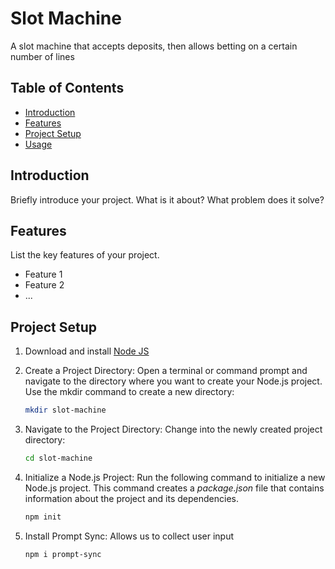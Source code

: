 # Slot Machine

A slot machine that accepts deposits, then allows betting on a certain number of lines

## Table of Contents

- [Introduction](#introduction)
- [Features](#features)
- [Project Setup](#ProjectSetup)
- [Usage](#usage)

## Introduction

Briefly introduce your project. What is it about? What problem does it solve?

## Features

List the key features of your project.

- Feature 1
- Feature 2
- ...

## Project Setup

1. Download and install [Node JS](https://nodejs.org/en/download/)
2. Create a Project Directory:
Open a terminal or command prompt and navigate to the directory where you want to create your Node.js project. Use the mkdir command to create a new directory:
    ```bash
    mkdir slot-machine
    ```
3. Navigate to the Project Directory:
Change into the newly created project directory:
    ```bash
    cd slot-machine
    ```
4. Initialize a Node.js Project:
Run the following command to initialize a new Node.js project. This command creates a *package.json* file that contains information about the project and its dependencies.

    ```bash
    npm init
    ```
5. Install Prompt Sync:
Allows us to collect user input
    ```bash
    npm i prompt-sync
    ```

